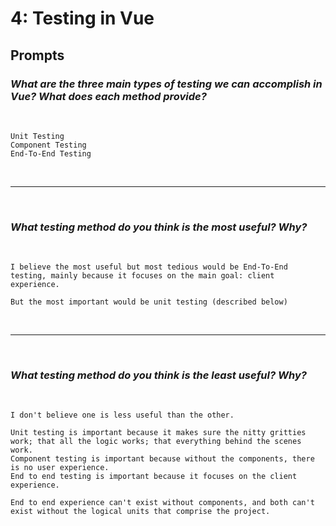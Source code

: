 # 4: Testing in Vue

## Prompts

### *What are the three main types of testing we can accomplish in Vue? What does each method provide?*
<br/>

```
Unit Testing
Component Testing
End-To-End Testing
```
<br/><hr/><br/>

### *What testing method do you think is the most useful? Why?*
<br/>

```
I believe the most useful but most tedious would be End-To-End testing, mainly because it focuses on the main goal: client experience.

But the most important would be unit testing (described below)
```
<br/><hr/><br/>

### *What testing method do you think is the least useful? Why?*
<br/>

```
I don't believe one is less useful than the other.
 
Unit testing is important because it makes sure the nitty gritties work; that all the logic works; that everything behind the scenes work. 
Component testing is important because without the components, there is no user experience. 
End to end testing is important because it focuses on the client experience.

End to end experience can't exist without components, and both can't exist without the logical units that comprise the project.
```